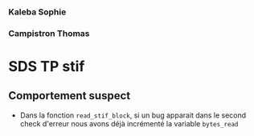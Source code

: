 ### Kaleba Sophie
### Campistron Thomas

# SDS TP stif


## Comportement suspect

* Dans la fonction `read_stif_block`, si un bug apparait dans le second check d'erreur nous avons déjà incrémenté la variable `bytes_read`
